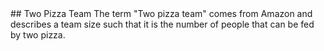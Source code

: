 <link rel="stylesheet" type="text/css" href="theme.css">
## Two Pizza Team
The term "Two pizza team" comes from Amazon and describes a team size such that it is the number of people that can be fed by two pizza.